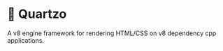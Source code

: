 # :construction_worker: Quartzo
A v8 engine framework for rendering HTML/CSS on v8 dependency cpp applications.
